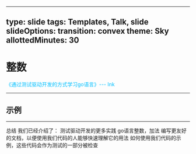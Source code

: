 
---

<!-- .slide: data-background="https://i.imgur.com/M2lCepI.jpg" data-background-color="#0E0047" data-background-opacity="0.5"-->

type: slide
tags: Templates, Talk, slide
slideOptions:
  transition: convex
  theme: Sky
  allottedMinutes: 30
---
<!-- .slide: data-background="https://i.imgur.com/M2lCepI.jpg" data-background-color="#0E0047" data-background-opacity="0.5"-->
<style>
.reveal section img{border:0}

pre{text-align: left !important;}
.hljs {background: #fefefe;color: #777;}
pre code .gutter.linenumber {
    color: #bfbfbf !important;
    border-right: 3px solid #6DBFFF !important;
}
.reveal pre code {
    max-height: 500px;
}
</style>

# 整数

<span style="color: #00BFFF;">《通过测试驱动开发的方式学习go语言》--- lnk</span>

----

<!-- .slide: data-background="https://i.imgur.com/M2lCepI.jpg" data-background-color="#0E0047" data-background-opacity="0.5"-->

## 示例

----

<!-- .slide: data-background="https://i.imgur.com/M2lCepI.jpg" data-background-color="#0E0047" data-background-opacity="0.5"-->

总结
我们已经介绍了：
测试驱动开发的更多实践
go语言整数，加法
编写更友好的文档，以便使用我们代码的人能够快速理解它的用法
如何使用我们代码的示例，这些代码会作为测试的一部分被检查